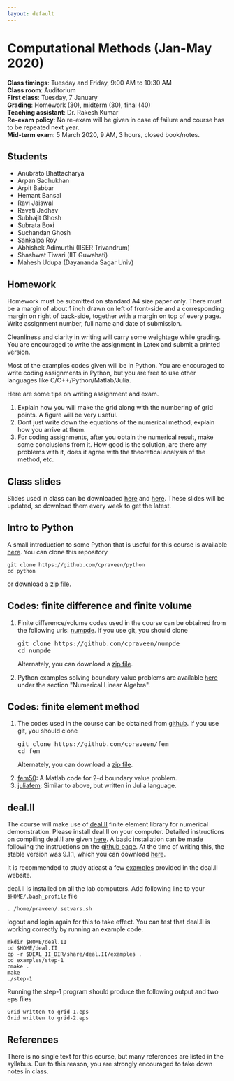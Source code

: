 ```yaml
---
layout: default
---
```


# Computational Methods (Jan-May 2020)

**Class timings**: Tuesday and Friday, 9:00 AM to 10:30 AM<br/>
**Class room**: Auditorium<br/>
**First class**: Tuesday, 7 January<br/>
**Grading**: Homework (30), midterm (30), final (40)<br/>
**Teaching assistant**: Dr. Rakesh Kumar<br/>
**Re-exam policy**: No re-exam will be given in case of failure and course has to be repeated next year.<br/>
**Mid-term exam**: 5 March 2020, 9 AM, 3 hours, closed book/notes.

## Students

* Anubrato Bhattacharya
* Arpan Sadhukhan
* Arpit Babbar
* Hemant Bansal
* Ravi Jaiswal
* Revati Jadhav
* Subhajit Ghosh
* Subrata Boxi
* Suchandan Ghosh
* Sankalpa Roy
* Abhishek Adimurthi (IISER Trivandrum) 
* Shashwat Tiwari (IIT Guwahati)
* Mahesh Udupa (Dayananda Sagar Univ)

## Homework

Homework must be submitted on standard A4 size paper only. There must be a margin of about 1 inch drawn on left of front-side and a corresponding margin on right of back-side, together with a margin on top of every page. Write assignment number, full name and date of submission.

Cleanliness and clarity in writing will carry some weightage while grading. You are encouraged to write the assignment in Latex and submit a printed version.

Most of the examples codes given will be in Python. You are encouraged to write coding assignments in Python, but you are free to use other languages like C/C++/Python/Matlab/Julia.

Here are some tips on writing assignment and exam.

1. Explain how you will make the grid along with the numbering of grid points. A figure will be very useful.
1. Dont just write down the equations of the numerical method, explain how you arrive at them.
1. For coding assignments, after you obtain the numerical result, make some conclusions from it. How good is the solution, are there any problems with it, does it agree with the theoretical analysis of the method, etc.

## Class slides

Slides used in class can be downloaded <a href="https://www.dropbox.com/s/et0o3brim874u20/cm_slides.pdf?dl=0">here</a> and <a href="https://www.dropbox.com/s/wsgwu55z22zsuvl/fem_slides.pdf?dl=0">here</a>. These slides will be updated, so download them every week to get the latest.

## Intro to Python

A small introduction to some Python that is useful for this course is available <a href="https://github.com/cpraveen/python">here</a>. You can clone this repository

```shell
git clone https://github.com/cpraveen/python
cd python
```

or download a <a href="https://github.com/cpraveen/python/archive/master.zip">zip file</a>.

## Codes: finite difference and finite volume

<ol>

<li>
Finite difference/volume codes used in the course can be obtained from the following urls: <a href="https://github.com/cpraveen/numpde">numpde</a>. If you use git, you should clone </br>

<pre>
git clone https://github.com/cpraveen/numpde
cd numpde
</pre>

Alternately, you can download a <a href="https://github.com/cpraveen/numpde/archive/master.zip">zip file</a>.

</li>

<li>
Python examples solving boundary value problems are available <a href="https://github.com/cpraveen/na">here</a> under the section "Numerical Linear Algebra".
</li>

</ol>

## Codes: finite element method

<ol>

<li>
The codes used in the course can be obtained from <a href="https://github.com/cpraveen/fem">github</a>. If you use git, you should clone </br>

<pre>
git clone https://github.com/cpraveen/fem
cd fem
</pre>

Alternately, you can download a <a href="https://github.com/cpraveen/fem/archive/master.zip">zip file</a>.

</li>

<li>
<a href="http://www.github.com/cpraveen/fem50" target=_blank>fem50</a>: A Matlab code for 2-d boundary value problem.
</li>

<li>
<a href="http://www.github.com/cpraveen/juliafem" target=_blank>juliafem</a>: Similar to above, but written in Julia language.
</li>

</ol>

## deal.II

The course will make use of <a href="http://www.dealii.org" target=_blank>deal.II</a> finite element library for numerical demonstration. Please install deal.II on your computer. Detailed instructions on compiling deal.II are given <a href="http://www.dealii.org/developer/readme.html" target=_blank>here</a>. A basic installation can be made following the instructions on the <a href="https://github.com/cpraveen/fem/tree/master/deal.II" target=_blank>github page</a>. At the time of writing this, the stable version was 9.1.1, which you can download <a href="https://github.com/dealii/dealii/releases" target=_blank>here</a>.

It is recommended to study atleast a few <a href="http://www.dealii.org/developer/doxygen/deal.II/Tutorial.html#list" target=_blank>examples</a> provided in the deal.II website.

deal.II is installed on all the lab computers. Add following line to your <code>$HOME/.bash_profile</code> file

```shell
. /home/praveen/.setvars.sh
```

logout and login again for this to take effect. You can test that deal.II is working correctly by running an example code.

```shell
mkdir $HOME/deal.II
cd $HOME/deal.II
cp -r $DEAL_II_DIR/share/deal.II/examples .
cd examples/step-1
cmake .
make
./step-1
```

Running the step-1 program should produce the following output and two eps files

```text
Grid written to grid-1.eps
Grid written to grid-2.eps
```

## References

There is no single text for this course, but many references are listed in the syllabus. Due to this reason, you are strongly encouraged to take down notes in class.
